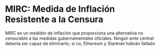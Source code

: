 # MIRC: Medida de Inflación Resistente a la Censura
MIRC es un medidor de inflación que proporciona una alternativa no censurable a las medidas gubernamentales oficiales. Ningún ente central debería ser capaz de eliminarlo; si no, Ethereum y Starknet habrán fallado
